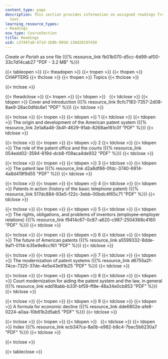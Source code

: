 ```yaml
---
content_type: page
description: This section provides information on assigned readings from the course
  text.
learning_resource_types:
- Readings
ocw_type: CourseSection
title: Readings
uid: c2f447a0-471d-1b9b-993d-138d2819f450
---
```


_Create or Perish_ as one file ({{% resource_link fb01b070-d5cc-6d99-af00-33c7d14cab27 "PDF - 3.2 MB" %}})

{{< tableopen >}}
{{< theadopen >}}
{{< tropen >}}
{{< thopen >}}
CHAPTERS
{{< thclose >}}
{{< thopen >}}
Topics
{{< thclose >}}

{{< trclose >}}

{{< theadclose >}}
{{< tropen >}}
{{< tdopen >}}
 
{{< tdclose >}}
{{< tdopen >}}
Cover and introduction ({{% resource_link 9cfc7183-7357-2d08-8ae9-28ac0dfdc6e1 "PDF" %}})
{{< tdclose >}}

{{< trclose >}}
{{< tropen >}}
{{< tdopen >}}
1
{{< tdclose >}}
{{< tdopen >}}
The origin and development of the American patent system ({{% resource_link 2e1a8a48-3b4f-4629-91ab-8268ae161c0f "PDF" %}})
{{< tdclose >}}

{{< trclose >}}
{{< tropen >}}
{{< tdopen >}}
2
{{< tdclose >}}
{{< tdopen >}}
The role of the patent office and the courts ({{% resource_link 054edd02-3594-819d-dcb8-f09aca4de932 "PDF" %}})
{{< tdclose >}}

{{< trclose >}}
{{< tropen >}}
{{< tdopen >}}
3
{{< tdclose >}}
{{< tdopen >}}
The patent law ({{% resource_link d2a8df86-0fdc-3740-6914-4a8d419f9d55 "PDF" %}})
{{< tdclose >}}

{{< trclose >}}
{{< tropen >}}
{{< tdopen >}}
4
{{< tdclose >}}
{{< tdopen >}}
Patents in action (history of the basic telephone patent) ({{% resource_link 517dc884-93e5-f22c-3ebb-00bdc4f65c71 "PDF" %}})
{{< tdclose >}}

{{< trclose >}}
{{< tropen >}}
{{< tdopen >}}
5
{{< tdclose >}}
{{< tdopen >}}
The rights, obligations, and problems of inventors (employee-employer relations) ({{% resource_link f9414c67-0c87-a620-c987-2504368c4160 "PDF" %}})
{{< tdclose >}}

{{< trclose >}}
{{< tropen >}}
{{< tdopen >}}
6
{{< tdclose >}}
{{< tdopen >}}
The future of American patents ({{% resource_link a5599332-8dde-9af1-0114-b35e9e8cc161 "PDF" %}})
{{< tdclose >}}

{{< trclose >}}
{{< tropen >}}
{{< tdopen >}}
7
{{< tdclose >}}
{{< tdopen >}}
The modernization of patent systems ({{% resource_link d6755a2f-74ce-7325-37de-4e5e43e91b25 "PDF" %}})
{{< tdclose >}}

{{< trclose >}}
{{< tropen >}}
{{< tdopen >}}
8
{{< tdclose >}}
{{< tdopen >}}
Court modernization for aiding the patent system and the law, in general ({{% resource_link edd18abb-b33f-bf59-ff8e-48a34e0cb853 "PDF" %}})
{{< tdclose >}}

{{< trclose >}}
{{< tropen >}}
{{< tdopen >}}
9
{{< tdclose >}}
{{< tdopen >}}
A formula for economic decline ({{% resource_link dde6802e-afe8-0224-a0aa-10b61b2d5ab5 "PDF" %}})
{{< tdclose >}}

{{< trclose >}}
{{< tropen >}}
{{< tdopen >}}
 
{{< tdclose >}}
{{< tdopen >}}
Index ({{% resource_link ecb347ca-8a0b-e982-b8c4-7bec5b6230a7 "PDF" %}})
{{< tdclose >}}

{{< trclose >}}

{{< tableclose >}}